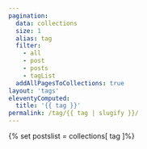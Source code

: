 ```yaml
---
pagination:
  data: collections
  size: 1
  alias: tag
  filter:
    - all
    - post
    - posts
    - tagList
  addAllPagesToCollections: true
layout: 'tags'
eleventyComputed:
  title: '{{ tag }}'
permalink: /tag/{{ tag | slugify }}/
---
```


{% set postslist = collections[ tag ]%}
